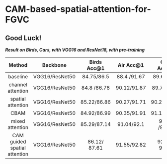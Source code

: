 # CAM-based-spatial-attention-for-FGVC
## Good Luck!
***Result on Birds, Cars, with VGG16 and ResNet18, with pre-training***


|Method                      | Backbone       | Birds Acc@1 | Air Acc@1     | Cars Acc@1     | alpha           | 
|:----:                      | :-:            | :----:      | :----:        | :----:         | :----:          | 
|baseline                    | VGG16/ResNet50 |  84.75/86.5 | 88.4 /91.67   | 89.6 / 92.4    |    N/A          |
|channel attention           | VGG16/ResNet50 |  84.8 /86.78| 90.12/91.87   | 89.75/ 93.1    |    N/A          |
|spatial attention           | VGG16/ResNet50 |  85.22/86.86| 90.27/91.71   | 90.23/92.89   |      N/A        |
|CBAM                        | VGG16/ResNet50 |  84.92/86.99| 90.35/91.91   | 91.12/93.35    |      N/A        |
|mixed attention             | VGG16/ResNet50 |  85.29/87.14| 91.04/92.1    | 91.89 /93.34   |     N/A         | 
|CAM guided spatial attention | VGG16/ResNet50 | 86.12/ 87.61|  91.55/92.82  | 92.61 / 93.81  | 3/2/0.5,1/0.8,3   | 




